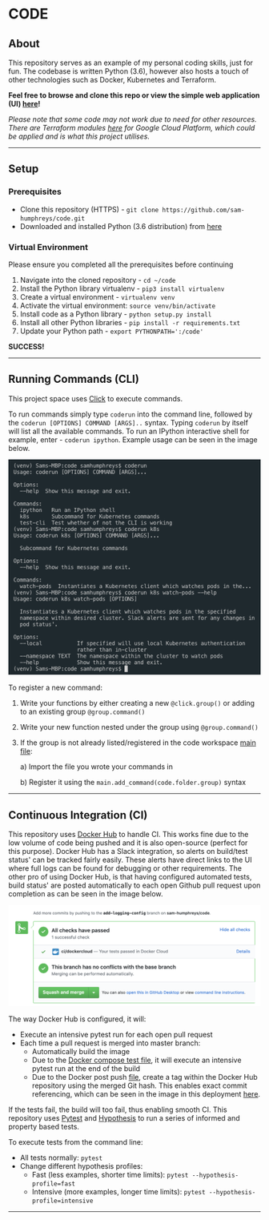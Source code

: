 # CODE

## About

This repository serves as an example of my personal coding skills, just for fun. The codebase is written Python (3.6), however also hosts a touch of other technologies such as Docker, Kubernetes and Terraform.

**Feel free to browse and clone this repo or view the simple web application (UI) [here](http://34.102.195.133)!**

*Please note that some code may not work due to need for other resources. There are Terraform modules [here](./gitops/gcp/main.tf) for Google Cloud Platform, which could be applied and is what this project utilises.*

---

## Setup

### Prerequisites
- Clone this repository (HTTPS) - `git clone https://github.com/sam-humphreys/code.git`
- Downloaded and installed Python (3.6 distribution) from [here](https://www.python.org/downloads/)

### Virtual Environment
Please ensure you completed all the prerequisites before continuing

1. Navigate into the cloned repository - `cd ~/code`
2. Install the Python library virtualenv - `pip3 install virtualenv`
3. Create a virtual environment - `virtualenv venv`
4. Activate the virtual environment: `source venv/bin/activate`
5. Install code as a Python library - `python setup.py install`
6. Install all other Python libraries - `pip install -r requirements.txt`
7. Update your Python path - `export PYTHONPATH=':/code'`

**SUCCESS!**

---

## Running Commands (CLI)

This project space uses [Click](https://click.palletsprojects.com/en/7.x/) to execute commands.

To run commands simply type `coderun` into the command line, followed by the `coderun [OPTIONS] COMMAND [ARGS]..` syntax. Typing `coderun` by itself will list all the available commands. To run an IPython interactive shell for example, enter - `coderun ipython`. Example usage can be seen in the image below.

![CLI Example](./images/cli_example.png "Example CLI usage")

To register a new command:
1. Write your functions by either creating a new `@click.group()` or adding to an existing group `@group.command()`
2. Write your new function nested under the group using `@group.command()`
3. If the group is not already listed/registered in the code workspace [main file](./code/main.py):

    a) Import the file you wrote your commands in

    b) Register it using the `main.add_command(code.folder.group)` syntax

---

## Continuous Integration (CI)

This repository uses [Docker Hub](https://hub.docker.com/) to handle CI. This works fine due to the low volume of code being pushed and it is also open-source (perfect for this purpose). Docker Hub has a Slack integration, so alerts on build/test status' can be tracked fairly easily. These alerts have direct links to the UI where full logs can be found for debugging or other requirements. The other pro of using Docker Hub, is that having configured automated tests, build status' are posted automatically to each open Github pull request upon completion as can be seen in the image below.

![PR Example](./images/pr_example.png "Example Gtihub pull request CI")

The way Docker Hub is configured, it will:
- Execute an intensive pytest run for each open pull request
- Each time a pull request is merged into master branch:
    - Automatically build the image
    - Due to the [Docker compose test file](./docker-compose.test.yml), it will execute an intensive pytest run at the end of the build
    - Due to the Docker post push [file](./hooks/post_push), create a tag within the Docker Hub repository using the merged Git hash. This enables exact commit referencing, which can be seen in the image in this deployment [here](./gitops/k8s/deployments/watch-pods.yaml).

If the tests fail, the build will too fail, thus enabling smooth CI. This repository uses [Pytest](https://docs.pytest.org/en/latest/) and [Hypothesis](https://hypothesis.readthedocs.io/en/latest/) to run a series of informed and property based tests.

To execute tests from the command line:
- All tests normally: `pytest`
- Change different hypothesis profiles:
    - Fast (less examples, shorter time limits): `pytest --hypothesis-profile=fast`
    - Intensive (more examples, longer time limits): `pytest --hypothesis-profile=intensive`
---